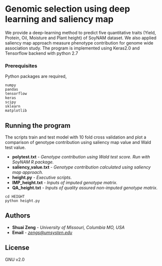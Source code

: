 # Genomic selection using deep learning and saliency map

We provide a deep-learning method to predict five 	quantitative traits (Yield, Protein, Oil, Moisture and Plant height) of SoyNAM dataset.
We also applied saliency map approach measure phenotype contribution for genome wide association study. 
The program is implemented using Keras2.0 and Tensorflow backend with python 2.7

### Prerequisites

Python packages are required,

```
numpy
pandas
tensorflow
keras
scipy
sklearn
matplotlib
```
## Running the program

The scripts train and test model with 10 fold cross validation and plot a comparison of genotype contribution using saliency map value and Wald test value.

* **polytest.txt** - *Genotype contribution using Wald test score. Run with SoyNAM R package.*
* **saliency_value.txt** - *Genotype contribution calculated using saliency map approach.*
* **height.py** - *Executive scripts.*
* **IMP_height.txt** - *Inputs of imputed genotype matrix.*
* **QA_height.txt** - *Inputs of quality assured non-imputed genotype matrix.*

```
cd HEIGHT
python height.py

```

## Authors

* **Shuai Zeng** - *University of Missouri, Columbia MO, USA*
* **Email** - *zengs@umsysten.edu* 


## License
GNU v2.0

